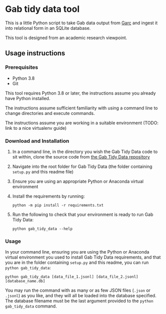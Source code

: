 # Gab tidy data tool

This is a little Python script to take Gab data output from [Garc][garc] and ingest it 
into relational form in an SQLite database.

This tool is designed from an academic research viewpoint.

## Usage instructions

### Prerequisites

- Python 3.8
- Git

This tool requires Python 3.8 or later, the instructions assume you already have Python
installed. 

The instructions assume sufficient familiarity with using a command line to change
directories and execute commands.

The instructions assume you are working in a suitable environment (TODO: link to a nice
virtualenv guide)

### Download and Installation

1. In a command line, in the directory you wish the Gab Tidy Data code to sit within,
   clone the source code from [the Gab Tidy Data repository][github_repo]
    
2. Navigate into the root folder for Gab Tidy Data (the folder containing `setup.py` 
   and this readme file)
   
3. Ensure you are using an appropriate Python or Anaconda virtual environment

4. Install the requirements by running:

   `python -m pip install -r requirements.txt`

5. Run the following to check that your environment is ready to run Gab Tidy Data:
   
    `python gab_tidy_data --help`

### Usage

In your command line, ensuring you are using the Python or Anaconda virtual environment
you used to install Gab Tidy Data requirements, and that you are in the folder 
containing `setup.py` and this readme, you can run `python gab_tidy_data`:

```
python gab_tidy_data [data_file_1.jsonl] [data_file_2.jsonl] [database_name.db]
```

You may run the command with as many or as few JSON files (`.json` or `.jsonl`) as you
like, and they will all be loaded into the database specified. The database filename
must be the last argument provided to the `python gab_tidy_data` command.


[Garc]: https://github.com/ChrisStevens/garc
[github_repo]: https://github.com/QUT-Digital-Observatory/gab_tidy_data
